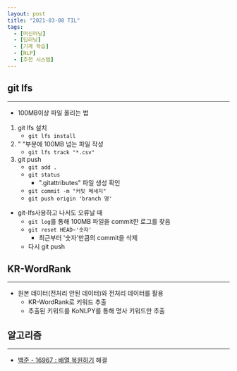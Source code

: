 ```yaml
---
layout: post
title: "2021-03-08 TIL"
tags:
  - [머신러닝]
  - [딥러닝]
  - [기계 학습]
  - [NLP]
  - [추천 시스템]
---
```


## git lfs

---

- 100MB이상 파일 올리는 법

1. git lfs 설치
   - `git lfs install`
1. " "부분에 100MB 넘는 파일 작성
   - `git lfs track "*.csv"`
1. git push
   - `git add .`
   - `git status`
     - ".gitattributes" 파일 생성 확인
   - `git commit -m "커밋 메세지"`
   - `git push origin 'branch 명'`

- git-lfs사용하고 나서도 오류날 때
  - `git log`를 통해 100MB 파일을 commit한 로그를 찾음
  - `git reset HEAD~'숫자'`
    - 최근부터 '숫자'만큼의 commit을 삭제
  - 다시 git push

## KR-WordRank

---

- 원본 데이터(전처리 안된 데이터)와 전처리 데이터를 활용
  - KR-WordRank로 키워드 추출
  - 추출된 키워드를 KoNLPY를 통해 명사 키워드만 추출

## 알고리즘

---

- [백준 - 16967 : 배열 복원하기](https://www.acmicpc.net/problem/16967) 해결
